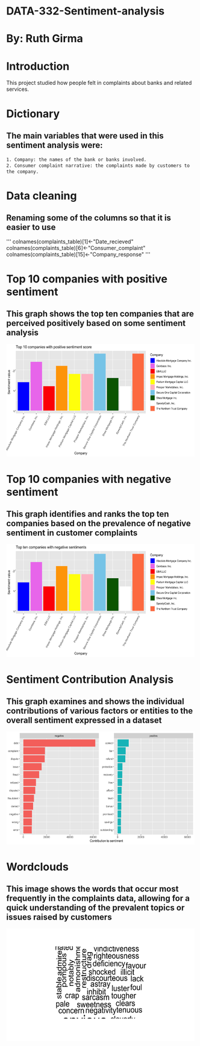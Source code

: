 # DATA-332-Sentiment-analysis  
# By: Ruth Girma  

# Introduction
This project studied how people felt in complaints about banks and related services.  

# Dictionary
## The main variables that were used in this sentiment analysis were:
    1. Company: the names of the bank or banks involved.
    2. Consumer complaint narrative: the complaints made by customers to the company.

# Data cleaning
## Renaming some of the columns so that it is easier to use 
'''
colnames(complaints_table)[1]<-"Date_recieved"
colnames(complaints_table)[6]<-"Consumer_complaint"
colnames(complaints_table)[15]<-"Company_response"
'''
# Top 10 companies with positive sentiment  
## This graph shows the top ten companies that are perceived positively based on some sentiment analysis
<img src = "Images/Top 10 companies with positive sentiment score.png" height = 300, width = 500>  

# Top 10 companies with negative sentiment   
## This graph identifies and ranks the top ten companies based on the prevalence of negative sentiment in customer complaints   
<img src = "Images/Top 10 companies with negative sentiment score.png" height = 300, width = 500>  

# Sentiment Contribution Analysis  
## This graph examines and shows the individual contributions of various factors or entities to the overall sentiment expressed in a dataset
<img src = "Images/Contribution to sentiment graph.png" height = 300, width = 500>  

# Wordclouds   
## This image shows the words that occur most frequently in the complaints data, allowing for a quick understanding of the prevalent topics or issues raised by customers
<img src = "Images/Wordcloud.png" height = 300, width = 500>  

